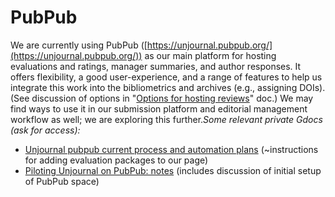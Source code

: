 # PubPub

We are currently using PubPub ([https://unjournal.pubpub.org/](https://unjournal.pubpub.org/)) as our main platform for hosting evaluations and ratings, manager summaries, and author responses. It offers flexibility, a good user-experience, and a range of features to help us integrate this work into the bibliometrics and archives (e.g., assigning DOIs). (See discussion of options in "[Options for hosting reviews](https://docs.google.com/document/d/1DMoliF6aDrX76zKaZMWWCckNBgaG1XLTJ3p51Mz-R6Y/edit#heading=h.2x6lqmpl319)" doc.) We may find ways to use it in our submission platform and editorial management workflow as well; we are exploring this further._Some relevant private Gdocs (ask for access):_

* ​[Unjournal pubpub current process and automation plans](https://app.gitbook.com/o/-MfFk4CTSGwVOPkwnRgx/s/-MkORcaM5xGxmrnczq25/policies-projects-evaluation-workflow/evaluation) (\~instructions for adding evaluation packages to our page)
* ​[Piloting Unjournal on PubPub: notes](https://docs.google.com/document/d/1RwFMYzyHS67gfvt6Nmwkx0QPiKT8ok-yF9RpsXL64YI/edit#heading=h.qawlu2p3njly) (includes discussion of initial setup of PubPub space)
